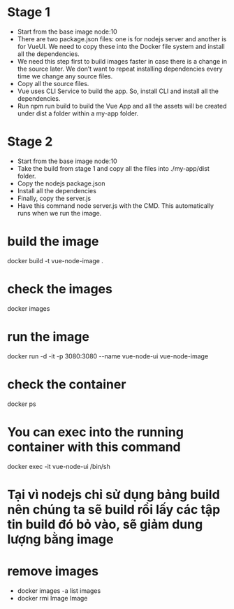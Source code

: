 # Stage 1
  - Start from the base image node:10
  - There are two package.json files: one is for nodejs server and another is for VueUI. We need to copy these into the Docker file system and install all the dependencies.
  - We need this step first to build images faster in case there is a change in the source later. We don’t want to repeat installing dependencies every time we change any source files.
  - Copy all the source files.
  - Vue uses CLI Service to build the app. So, install CLI and install all the dependencies.
  - Run npm run build to build the Vue App and all the assets will be created under dist a folder within a my-app folder.

# Stage 2
  - Start from the base image node:10
  - Take the build from stage 1 and copy all the files into ./my-app/dist folder.
  - Copy the nodejs package.json
  - Install all the dependencies
  - Finally, copy the server.js
  - Have this command node server.js with the CMD. This automatically runs when we run the image.


# build the image
docker build -t vue-node-image .
# check the images
docker images

# run the image
docker run -d -it -p  3080:3080 --name vue-node-ui vue-node-image
# check the container
docker ps

# You can exec into the running container with this command 
docker exec -it vue-node-ui /bin/sh

# Tại vì nodejs chỉ sử dụng bảng build nên chúng ta sẽ build rồi lấy các tập tin build đó bỏ vào, sẽ giảm dung lượng bằng image

# remove images 
- docker images -a list images 
- docker rmi Image Image


